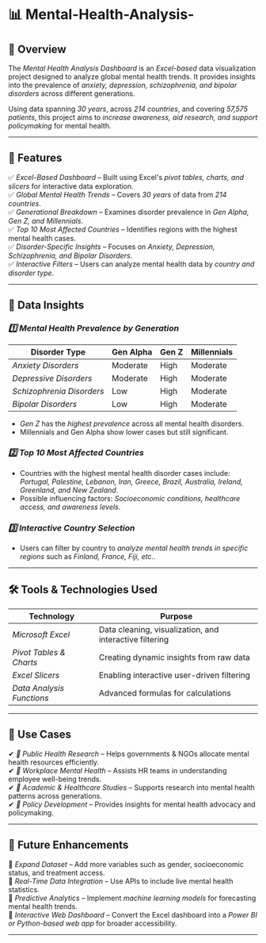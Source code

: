 # 📊  Mental-Health-Analysis- 

## 📝 Overview  
The *Mental Health Analysis Dashboard* is an *Excel-based* data visualization project designed to analyze global mental health trends. It provides insights into the prevalence of *anxiety, depression, schizophrenia, and bipolar disorders* across different generations.  

Using data spanning *30 years*, across *214 countries*, and covering *57,575 patients*, this project aims to *increase awareness, aid research, and support policymaking* for mental health.  

---

## 🚀 Features  
✅ *Excel-Based Dashboard* – Built using Excel's *pivot tables, charts, and slicers* for interactive data exploration.  
✅ *Global Mental Health Trends* – Covers *30 years* of data from *214 countries*.  
✅ *Generational Breakdown* – Examines disorder prevalence in *Gen Alpha, Gen Z, and Millennials*.  
✅ *Top 10 Most Affected Countries* – Identifies regions with the highest mental health cases.  
✅ *Disorder-Specific Insights* – Focuses on *Anxiety, Depression, Schizophrenia, and Bipolar Disorders*.  
✅ *Interactive Filters* – Users can analyze mental health data by *country and disorder type*.  

---

## 🔎 Data Insights  
### *1️⃣ Mental Health Prevalence by Generation*  
| Disorder Type         | Gen Alpha | Gen Z | Millennials |
|----------------------|----------|------|------------|
| *Anxiety Disorders*   | Moderate | High | Moderate |
| *Depressive Disorders* | Moderate | High | Moderate |
| *Schizophrenia Disorders* | Low  | High | Moderate |
| *Bipolar Disorders*   | Low  | High | Moderate |

- *Gen Z* has the *highest prevalence* across all mental health disorders.  
- Millennials and Gen Alpha show lower cases but still significant.  

### *2️⃣ Top 10 Most Affected Countries*  
- Countries with the highest mental health disorder cases include:  
  *Portugal, Palestine, Lebanon, Iran, Greece, Brazil, Australia, Ireland, Greenland, and New Zealand*.  
- Possible influencing factors: *Socioeconomic conditions, healthcare access, and awareness levels*.  

### *3️⃣ Interactive Country Selection*  
- Users can filter by country to *analyze mental health trends in specific regions* such as *Finland, France, Fiji, etc.*.  

---

## 🛠 Tools & Technologies Used  
| Technology | Purpose |
|------------|---------|
| *Microsoft Excel* | Data cleaning, visualization, and interactive filtering |
| *Pivot Tables & Charts* | Creating dynamic insights from raw data |
| *Excel Slicers* | Enabling interactive user-driven filtering |
| *Data Analysis Functions* | Advanced formulas for calculations |

---

## 🎯 Use Cases  
✔ *📌 Public Health Research* – Helps governments & NGOs allocate mental health resources efficiently.  
✔ *🏢 Workplace Mental Health* – Assists HR teams in understanding employee well-being trends.  
✔ *🔬 Academic & Healthcare Studies* – Supports research into mental health patterns across generations.  
✔ *📜 Policy Development* – Provides insights for mental health advocacy and policymaking.  

---

## 📅 Future Enhancements  
🔹 *Expand Dataset* – Add more variables such as gender, socioeconomic status, and treatment access.  
🔹 *Real-Time Data Integration* – Use APIs to include live mental health statistics.  
🔹 *Predictive Analytics* – Implement *machine learning models* for forecasting mental health trends.  
🔹 *Interactive Web Dashboard* – Convert the Excel dashboard into a *Power BI or Python-based web app* for broader accessibility.  

---

